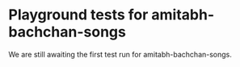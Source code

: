 # Playground tests for amitabh-bachchan-songs
We are still awaiting the first test run for amitabh-bachchan-songs.
